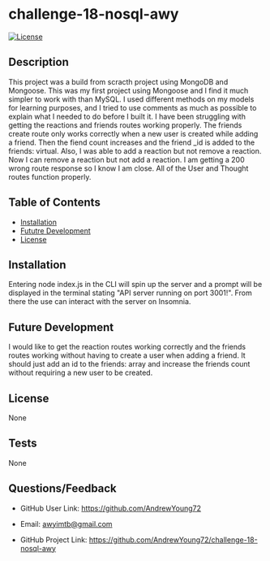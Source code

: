 # challenge-18-nosql-awy

[![License](https://img.shields.io/badge/License-Apache_2.0-blue.svg)](https://opensource.org/licenses/Apache-2.0)

## Description
  This project was a build from scracth project using MongoDB and Mongoose. This was my first project using Mongoose and I find it much simpler to work with than MySQL. I used different methods on my models for learning purposes, and I tried to use comments as much as possible to explain what I needed to do before I built it. I have been struggling with getting the reactions and friends routes working properly. The friends create route only works correctly when a new user is created while adding a friend. Then the fiend count increases and the friend _id is added to the friends: virtual. Also, I was able to add a reaction but not remove a reaction. Now I can remove a reaction but not add a reaction. I am getting a 200 wrong route response so I know I am close. All of the User and Thought routes function properly.
 

## Table of Contents
  - [Installation](#installation)
  - [Fututre Development](#usage)
  - [License](#license)

## Installation
  Entering node index.js in the CLI will spin up the server and a prompt will be displayed in the terminal stating "API server running on port 3001!". From there the use can interact with the server on Insomnia.


## Future Development
  I would like to get the reaction routes working correctly and the friends routes working without having to create a user when adding a friend. It should just add an id to the friends: array and increase the friends count without requiring a new user to be created.
 


## License
None
## Tests
None
 

## Questions/Feedback
- GitHub User Link: https://github.com/AndrewYoung72
 
- Email: awyimtb@gmail.com

- GitHub Project Link: https://github.com/AndrewYoung72/challenge-18-nosql-awy
